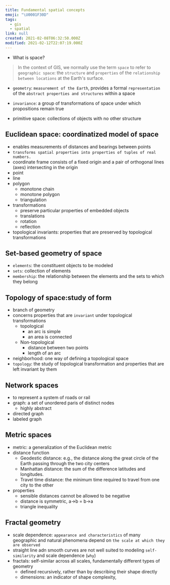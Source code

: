 ```yaml
---
title: Fundamental spatial concepts
emoji: "\U0001F30D"
tags:
  - gis
  - spatial
link: null
created: 2021-02-08T06:32:50.000Z
modified: 2021-02-12T22:07:19.000Z
---
```


- What is space?

> In the context of GIS, we normally use the term `space` to refer to `geographic space`: the `structure` and `properties` of the `relationship between locations` at the Earth's surface.

- `geometry`: `measurement of the Earth`, provides a formal `representation` of the `abstract properties and structures` within a space
- `invariance`: a group of transformations of space under which propositions remain true

- primitive space: collections of objects with no other structure

## Euclidean space: coordinatized model of space

- enables measurements of distances and bearings between points
- `transforms spatial properties into properties of tuples of real numbers.`
- coordinate frame consists of a fixed origin and a pair of orthogonal lines (axes) intersecting in the origin
- point
- line
- polygon
  - monotone chain
  - monotone polygon
  - triangulation
- transformations
  - preserve particular properties of embedded objects
  - translations
  - rotation
  - reflection
- topological invariants: properties that are preserved by topological transformations

## Set-based geometry of space

- `elements`: the constituent objects to be modeled
- `sets`: collection of elements
- `membership`: the relationship between the elements and the sets to which they belong

## Topology of space:study of form

- branch of geometry
- concerns properties that are `invariant` under topological transformations
  - topological
    - an arc is simple
    - an area is connected
  - Non-topological
    - distance between two points
    - length of an arc
- neighborhood: one way of defining a topological space
- `topology`: the study of topological transformation and properties that are left invariant by them

## Network spaces

- to represent a system of roads or rail
- graph: a set of unordered paris of distinct nodes
  - highly abstract
- directed graph
- labeled graph

## Metric spaces

- metric: a generalization of the Euclidean metric
- distance function
  - Geodestic distance: e.g., the distance along the great circle of the Earth passing through the two city centers
  - Manhattan distance: the sum of the difference latitudes and longitudes.
  - Travel time distance: the minimum time required to travel from one city to the other
- properties
  - sensible distances cannot be allowed to be negative
  - distance is symmetric, a->b = b->a
  - triangle inequality

## Fractal geometry

- scale dependence: `appearance and characteristics` of many geographic and natural phenomena depend on `the scale at which they are observed`
- straight line adn smooth curves are not well suited to modeling `self-similarity` and scale dependence (`why`)
- fractals: self-similar across all scales, fundamentally different types of geometry
  - defined recursively, rather than by describing their shape directly
  - dimensions: an indicator of shape complexity,
